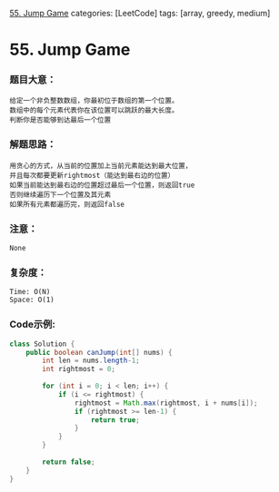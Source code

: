 [55. Jump Game](https://leetcode.com/problems/jump-game/)
categories: [LeetCode]
tags: [array, greedy, medium] 
# 55. Jump Game
### 题目大意：
    给定一个非负整数数组，你最初位于数组的第一个位置。
    数组中的每个元素代表你在该位置可以跳跃的最大长度。
    判断你是否能够到达最后一个位置
### 解题思路：
    用贪心的方式，从当前的位置加上当前元素能达到最大位置，
    并且每次都要更新rightmost（能达到最右边的位置）
    如果当前能达到最右边的位置超过最后一个位置，则返回true
    否则继续遍历下一个位置及其元素
    如果所有元素都遍历完，则返回false
### 注意：
    None
### 复杂度：
    Time: O(N)
    Space: O(1)
### Code示例:
```Java
class Solution {
    public boolean canJump(int[] nums) {
        int len = nums.length-1;
        int rightmost = 0;
        
        for (int i = 0; i < len; i++) {
            if (i <= rightmost) {
                rightmost = Math.max(rightmost, i + nums[i]);
                if (rightmost >= len-1) {
                    return true;
                }
            }
        }
        
        return false;
    }
}
```
